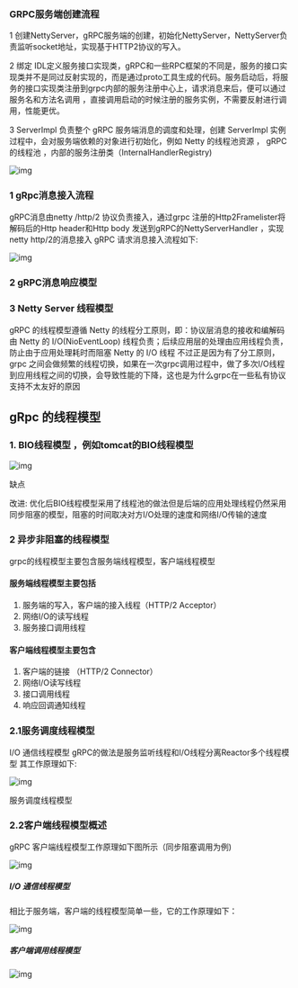 ### GRPC服务端创建流程

1    创建NettyServer，gRPC服务端的创建，初始化NettyServer，NettyServer负责监听socket地址，实现基于HTTP2协议的写入。

2    绑定 IDL定义服务接口实现类，gRPC和一些RPC框架的不同是，服务的接口实现类并不是同过反射实现的，而是通过proto工具生成的代码。服务启动后，将服务的接口实现类注册到grpc内部的服务注册中心上，请求消息来后，便可以通过服务名和方法名调用 ，直接调用启动的时候注册的服务实例，不需要反射进行调用，性能更优。

3    ServerImpl 负责整个 gRPC 服务端消息的调度和处理，创建 ServerImpl 实例过程中，会对服务端依赖的对象进行初始化，例如 Netty 的线程池资源 ， gRPC 的线程池 ，内部的服务注册类（InternalHandlerRegistry)

![img](https://upload-images.jianshu.io/upload_images/7706563-ee37da4e27423dee.png?imageMogr2/auto-orient/strip%7CimageView2/2/w/670/format/webp)

### 1  gRpc消息接入流程

gRPC消息由netty /http/2 协议负责接入，通过grpc 注册的Http2Framelister将解码后的Http header和Http body 发送到gRPC的NettyServerHandler ，实现netty http/2的消息接入
 gRPC 请求消息接入流程如下:

![img](https://upload-images.jianshu.io/upload_images/7706563-695d455dd9439b99.png?imageMogr2/auto-orient/strip%7CimageView2/2/w/692/format/webp)

### 2 gRPC消息响应模型

### 3 Netty Server  线程模型

gRPC 的线程模型遵循 Netty 的线程分工原则，即：协议层消息的接收和编解码由 Netty 的 I/O(NioEventLoop) 线程负责；后续应用层的处理由应用线程负责，防止由于应用处理耗时而阻塞 Netty 的 I/O 线程
 不过正是因为有了分工原则，grpc 之间会做频繁的线程切换，如果在一次grpc调用过程中，做了多次I/O线程到应用线程之间的切换，会导致性能的下降，这也是为什么grpc在一些私有协议支持不太友好的原因

## gRpc 的线程模型

### 1. BIO线程模型 ，例如tomcat的BIO线程模型

![img](https://upload-images.jianshu.io/upload_images/7706563-4aff067f11df2e0d.png?imageMogr2/auto-orient/strip%7CimageView2/2/w/639/format/webp)

缺点

改进:
优化后BIO线程模型采用了线程池的做法但是后端的应用处理线程仍然采用同步阻塞的模型，阻塞的时间取决对方I/O处理的速度和网络I/O传输的速度

### 2 异步非阻塞的线程模型

grpc的线程模型主要包含服务端线程模型，客户端线程模型

#### 服务端线程模型主要包括

1. 服务端的写入，客户端的接入线程（HTTP/2 Acceptor）
2. 网络I/O的读写线程
3. 服务接口调用线程

#### 客户端线程模型主要包含

1. 客户端的链接 （HTTP/2 Connector）
2. 网络I/O读写线程
3. 接口调用线程
4. 响应回调通知线程

### 2.1服务调度线程模型

I/O 通信线程模型
 gRPC的做法是服务监听线程和I/O线程分离Reactor多个线程模型 其工作原理如下:

![img](https://upload-images.jianshu.io/upload_images/7706563-14535640deeaa79f.png?imageMogr2/auto-orient/strip%7CimageView2/2/w/591/format/webp)

服务调度线程模型

### 2.2客户端线程模型概述

gRPC 客户端线程模型工作原理如下图所示（同步阻塞调用为例)

![img](https://upload-images.jianshu.io/upload_images/7706563-b30682b98a14e819.png?imageMogr2/auto-orient/strip%7CimageView2/2/w/651/format/webp)

#####  I/O 通信线程模型

相比于服务端，客户端的线程模型简单一些，它的工作原理如下：

![img](https://upload-images.jianshu.io/upload_images/7706563-d379bdaa6d8c3612.png?imageMogr2/auto-orient/strip%7CimageView2/2/w/554/format/webp)

##### 客户端调用线程模型

![img](https://upload-images.jianshu.io/upload_images/7706563-ec610333a2d2fafa.png?imageMogr2/auto-orient/strip%7CimageView2/2/w/744/format/webp)